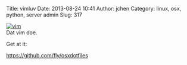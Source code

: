 Title: vimluv
Date: 2013-08-24 10:41
Author: jchen
Category: linux, osx, python, server admin
Slug: 317

[![vim][]][vim]  
Dat vim doe.

Get at it:

https://github.com/fly/osxdotfiles

  [vim]: https://blog.burrito.sh/wp-content/uploads/2013/08/vim.png
